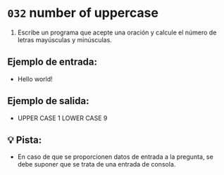 # `032` number of uppercase

1. Escribe un programa que acepte una oración y calcule el número de letras mayúsculas y minúsculas.

## Ejemplo de entrada:

+ Hello world!

## Ejemplo de salida:

+ UPPER CASE 1
  LOWER CASE 9

## 💡 Pista:

+ En caso de que se proporcionen datos de entrada a la pregunta, se debe suponer que se trata de una entrada de consola.